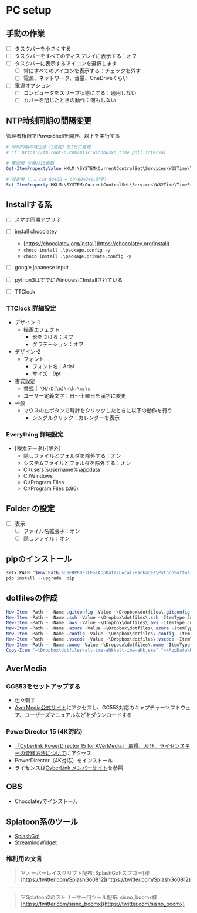 # PC setup

## 手動の作業

- [ ] タスクバーを小さくする
- [ ] タスクバーをすべてのディスプレイに表示する：オフ
- [ ] タスクバーに表示するアイコンを選択します
  - [ ] 常にすべてのアイコンを表示する：チェックを外す
  - [ ] 電源、ネットワーク、音量、OneDriveくらい
- [ ] 電源オプション
  - [ ] コンピュータをスリープ状態にする：適用しない
  - [ ] カバーを閉じたときの動作：何もしない

## NTP時刻同期の間隔変更

管理者権限でPowerShellを開き、以下を実行する

```powershell
# 時刻同期の既定値（1週間）を1日に変更
# cf: https://tm.root-n.com/misc:windowsxp_time_poll_interval

# 確認用 ※値は10進数
Get-ItemPropertyValue HKLM:\SYSTEM\CurrentControlSet\Services\W32Time\TimeProviders\NtpClient\ -Name SpecialPollInterval

# 設定用（ここでは 86400 = 60×60×24に変更）
Set-ItemProperty HKLM:\SYSTEM\CurrentControlSet\Services\W32Time\TimeProviders\NtpClient\ -Name SpecialPollInterval -Value 86400
```

## Installする系

- [ ] スマホ同期アプリ？

- [ ] install chocolatey
  - [https://chocolatey.org/install](https://chocolatey.org/install)
  - `choco install .\package.config -y`
  - `choco install .\package.private.config -y`

- [ ] google japanese input
- [ ] python3はすでにWindowsにInstallされている
- [ ] TTClock

### TTClock 詳細設定

- デザイン-1
  - 描画エフェクト
    - 影をつける：オフ
    - グラデーション：オフ
- デザイン-2
  - フォント
    - フォント名：Arial
    - サイズ：9pt
- 書式設定
  - 書式： `\M/\D(\A)\n\h:\m:\s`
  - ユーザー定義文字：日～土曜日を漢字に変更
- 一般
  - マウスの左ボタンで時計をクリックしたときに以下の動作を行う
    - シングルクリック：カレンダーを表示

### Everything 詳細設定

- [検索データ]-[除外]
  - 隠しファイルとフォルダを除外する：オン
  - システムファイルとフォルダを除外する：オン
  - C:\users\%username%\appdata
  - C:\Windows
  - C:\Program Files
  - C:\Program Files (x86)

## Folder の設定

- [ ] 表示
  - [ ] ファイル名拡張子：オン
  - [ ] 隠しファイル：オン

## pipのインストール

```powershell
setx PATH "$env:Path;%USERPROFILE%\AppData\Local\Packages\PythonSoftwareFoundation.Python.3.7_qbz5n2kfra8p0\LocalCache\local-packages\Python37\Scripts"
pip install --upgrade  pip
```

## dotfilesの作成

```powershell
New-Item -Path ~ -Name .gitconfig -Value ~\Dropbox\dotfiles\.gitconfig -ItemType HardLink
New-Item -Path ~ -Name .ssh -Value ~\Dropbox\dotfiles\.ssh -ItemType Junction
New-Item -Path ~ -Name .aws -Value ~\Dropbox\dotfiles\.aws -ItemType Junction
New-Item -Path ~ -Name .azure -Value ~\Dropbox\dotfiles\.azure -ItemType Junction
New-Item -Path ~ -Name .config -Value ~\Dropbox\dotfiles\.config -ItemType Junction
New-Item -Path ~ -Name .vscode -Value ~\Dropbox\dotfiles\.vscode -ItemType Junction
New-Item -Path ~ -Name .mume -Value ~\Dropbox\dotfiles\.mume -ItemType Junction
Copy-Item "~\Dropbox\dotfiles\alt-ime-ahk\alt-ime-ahk.exe" "~\AppData\Roaming\Microsoft\Windows\Start Menu\Programs\Startup\alt-ime-ahk.exe"
```

## AverMedia

### GG553をセットアップする

- 色々刺す
- [AverMedia公式サイト](https://www.avermedia.co.jp/download/index.html)にアクセスし、GC553対応のキャプチャーソフトウェア、ユーザーズマニュアルなどをダウンロードする

### PowerDirector 15 (4K対応)

- [『Cyberlink PowerDirector 15 for AVerMedia』 取得、及び、ライセンスキーの登録方法について](http://q.avermedia.com/cyberlink-jp)にアクセス
- PowerDirector（4K対応）をインストール
- ライセンスは[CyberLink メンバーサイト](https://membership.cyberlink.com/prog/member/sign-in.do)を参照

## OBS

- Chocolateyでインストール

## Splatoon系のツール

- [SplashGo!](https://twitter.com/SplashGo0812)
- [StreamingWidget](https://twitter.com/sisno_boomx/status/1281970294421245952?s=21)

### 権利用の文言

> ▽オーバーレイスクリプト配布: SplashGo!(スプゴー)様
> [https://twitter.com/SplashGo0812](https://twitter.com/SplashGo0812)

---

> ▽Splatoon2のストリーマー用ツール配布: sisno_boomx様
> [https://twitter.com/sisno_boomx](https://twitter.com/sisno_boomx)

